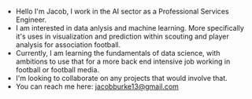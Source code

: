 - Hello I'm Jacob, I work in the AI sector as a Professional Services Engineer.
- I am interested in data anlysis and machine learning. More specifically it's uses in visualization and prediction within scouting and player analysis for association football.
- Currently, I am learning the fundamentals of data science, with ambitions to use that for a more back end intensive job working in football or football media.
- I'm looking to collaborate on any projects that would involve that.
- You can reach me here: jacobburke13@gmail.com

<!---
jacobi101/jacobi101 is a ✨ special ✨ repository because its `README.md` (this file) appears on your GitHub profile.
You can click the Preview link to take a look at your changes.
--->
